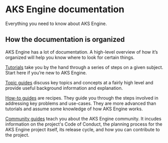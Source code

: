 # AKS Engine documentation

Everything you need to know about AKS Engine.

## How the documentation is organized

AKS Engine has a lot of documentation. A high-level overview of how it’s organized will help you know where to look for certain things.

[Tutorials][] take you by the hand through a series of steps on a given subject. Start here if you’re new to AKS Engine.

[Topic guides][] discuss key topics and concepts at a fairly high level and provide useful background information and explanation.

[How-to guides][] are recipes. They guide you through the steps involved in addressing key problems and use-cases. They are more advanced than tutorials and assume some knowledge of how AKS Engine works.

[Community guides][] teach you about the AKS Engine community. It incudes information on the project's Code of Conduct, the planning process for the AKS Engine project itself, its release cycle, and how you can contribute to the project.

[quickstart]: tutorials/quickstart.md
[getting started]: tutorials/hello-world.md
[tutorials]: tutorials/README.md
[How-to guides]: howto/README.md
[Topic guides]: topics/README.md
[the reference guides]: reference/README.md
[community guides]: community/README.md
